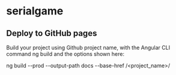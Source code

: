 # serialgame

## Deploy to GitHub pages


Build your project using Github project name, with the Angular CLI command ng build and the options shown here:

ng build --prod --output-path docs --base-href /<project_name>/
